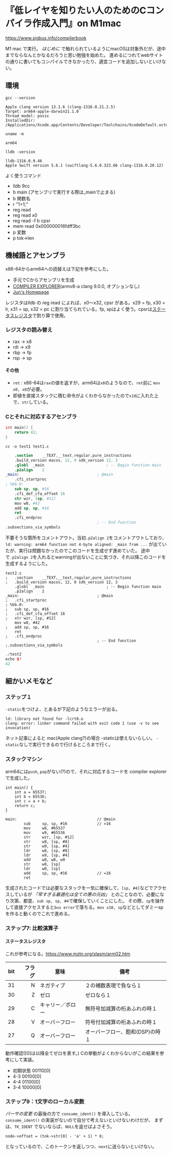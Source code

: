 # 『低レイヤを知りたい人のためのCコンパイラ作成入門』on M1mac

https://www.sigbus.info/compilerbook

M1 mac で実行。
_はじめに_ で触れられているようにmacOSは対象外だが、途中までならなんとかなるだろうと思い勉強を始めた。
進めるにつれてwebサイトの通りに書いてもコンパイルできなかったり、適宜コードを追加しないといけない。

## 環境
```gcc --version```
```
Apple clang version 13.1.6 (clang-1316.0.21.2.5)
Target: arm64-apple-darwin21.1.0
Thread model: posix
InstalledDir: /Applications/Xcode.app/Contents/Developer/Toolchains/XcodeDefault.xctoolchain/usr/bin
```
```uname -m```
```
arm64
```
```lldb -version```
```
lldb-1316.0.9.46
Apple Swift version 5.6.1 (swiftlang-5.6.0.323.66 clang-1316.0.20.12)
```
よく使うコマンド
+ lldb 9cc
+ b main (アセンブリで実行する際は_mainで止まる)
+ b 関数名
+ r "1+1;"
+ reg read
+ reg read x0
+ reg read -f b cpsr
+ mem read 0x000000016fdff3bc
+ p 変数
+ p tok->len


## 機械語とアセンブラ
x86-64からarm64への読替えは下記を参考にした。
+ 手元でCからアセンブリを生成
+ [COMPILER EXPLORER](https://godbolt.org)(armv8-a clang 9.0.0, オプションなし)
+ [Jun's Homepage](https://www.mztn.org/dragon/arm6400idx.html#toc)

レジスタはlldb の reg read によれば、x0〜x32, cpsr がある。x29 = fp, x30 = lr, x31 = sp, x32 = pc に割り当てられている。fp, spはよく使う。cpsrは[ステータスレジスタ](https://www.mztn.org/slasm/arm02.html)で割り算で使用。

### レジスタの読み替え
+ rax -> x8
+ rdi -> x9
+ rbp -> fp
+ rsp -> sp
#### その他
+ `ret` : x86-64は`rax`の値を返すが、arm64は`x0`のようなので、`ret`前に `mov x0, x8`が必要。
+ 即値を直接スタックに積む命令がよくわからなかったので`x10`に入れた上で、`str`している。

### Cとそれに対応するアセンブラ
```test1.c
int main() {
    return 42;
}
```

```cc -o test1 test1.c ```

```test1.s
	.section	__TEXT,__text,regular,pure_instructions
	.build_version macos, 12, 0	sdk_version 12, 3
	.globl	_main                           ; -- Begin function main
	.p2align	2
_main:                                  ; @main
	.cfi_startproc
; %bb.0:
	sub	sp, sp, #16
	.cfi_def_cfa_offset 16
	str	wzr, [sp, #12]
	mov	w0, #42
	add	sp, sp, #16
	ret
	.cfi_endproc
                                        ; -- End function
.subsections_via_symbols
```
不要そうな箇所をコメントアウト。当初`.p2align 2`をコメントアウトしており、
`ld: warning: arm64 function not 4-byte aligned: _main from ...`
が出ていたが、実行は問題なかったのでこのコードを生成せず進めていた。
途中で`.p2align 2`を入れるとwarningが出ないことに気づき、それ以降このコードを生成するようにした。
```
test2.s
;	.section	__TEXT,__text,regular,pure_instructions
;	.build_version macos, 12, 0	sdk_version 12, 3
	.globl	_main                           ; -- Begin function main
	.p2align	2
_main:                                  ; @main
;	.cfi_startproc
; %bb.0:
;	sub	sp, sp, #16
;	.cfi_def_cfa_offset 16
;	str	wzr, [sp, #12]
	mov	w0, #42
;	add	sp, sp, #16
	ret
;	.cfi_endproc
                                        ; -- End function
;.subsections_via_symbols
```
```cc -o test2 test2.s
./test2
echo $?
42
```
## 細かいメモなど
### ステップ１
`-static`をつけよ、とあるが下記のようなエラーが出る。
```
ld: library not found for -lcrt0.o
clang: error: linker command failed with exit code 1 (use -v to see invocation)
```
ネット記事によると mac(Apple clang?)の場合 -staticは使えないらしい。
`-static`なしで実行できるので行けるところまで行く。
### スタックマシン
arm64には`push`, `pop`がない(?)ので、それに対応するコードを compiler explorer で生成した。
```入力
int main() {
    int a = 65537;
    int b = 65536;
    int c = a + b;
    return c;
}
```
```出力
main:                                   // @main
        sub     sp, sp, #16             // =16
        mov     w8, #65537
        mov     w9, #65536
        str     wzr, [sp, #12]
        str     w8, [sp, #8]
        str     w9, [sp, #4]
        ldr     w8, [sp, #8]
        ldr     w9, [sp, #4]
        add     w8, w8, w9
        str     w8, [sp]
        ldr     w0, [sp]
        add     sp, sp, #16             // =16
        ret
```
生成されたコードでは必要なスタックを一気に確保して、`[sp, #4]`などでアクセスしているが _「早すぎる最適化は全ての悪の元凶」_ とのことなので、必要になり次第、都度、`sub sp, sp, #4`で確保していくことにした。
その際、`sp`を操作して直接アクセスすると`bus error`で落ちる。`mov x10, sp`などとしてダミーspを作ると動くのでこれで進める。

### ステップ7: 比較演算子
#### ステータスレジスタ

これが参考になる。https://www.mztn.org/slasm/arm02.htm

|bit|フラグ|意味          |備考                      |
|--:|-----:|------------|---------------------------|
|31 |     N|     ネガティブ|        ２の補数表現で負なら１|
|30 |     Z|          ゼロ|                  ゼロなら１|
|29 |     C|キャリー／ボロー|   無符号加減算の桁あふれの時１|
|28 |     V|  オーバーフロー|   符号付加減算の桁あふれの時１|
|27 |     Q|  オーバーフロー|オーバーフロー、飽和(DSP)の時１|

動作確認([0]は以降全てゼロを表す。) Cの挙動がよくわからないがこの結果を参考にして実装。

+ 初期状態 00110[0]
+ 4-3 00100[0]
+ 4-4 01100[0]
+ 3-4 10000[0]

### ステップ9：1文字のローカル変数
_パーサの変更_ の最後の方で `consume_ident()` を導入している。
`consume_ident()` の実装がないので自分で考えないといけないわけだが、
まずは、`TK_IDENT` でないならば、`NULL`を返せばよさそう。
```
node->offset = (tok->str[0] - 'a' + 1) * 8;
```
となっているので、このトークンを返しつつ、`next`に送らないといけない。



